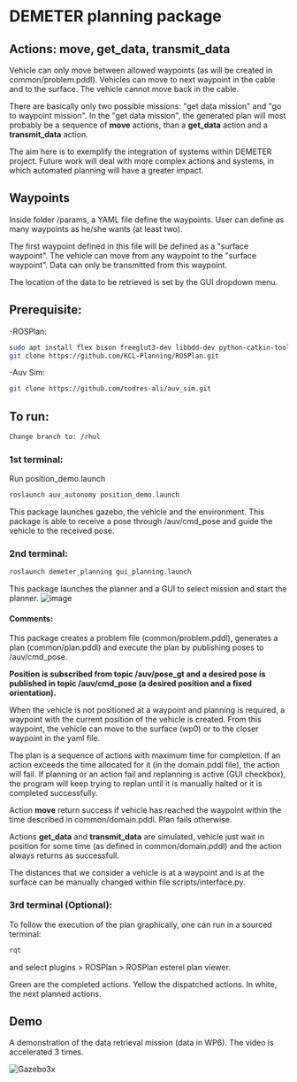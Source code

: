 # DEMETER planning package

## Actions: move, get_data, transmit_data

Vehicle can only move between allowed waypoints (as will be created in common/problem.pddl).
Vehicles can move to next waypoint in the cable and to the surface. The vehicle cannot move back in the cable.

There are basically only two possible missions: "get data mission" and "go to waypoint mission". In the "get data mission", the generated plan will most probably be a sequence of **move** actions, than a **get_data** action and a **transmit_data** action. 

The aim here is to exemplify the integration of systems within DEMETER project. 
Future work will deal with more complex actions and systems, in which automated planning will have a greater impact.

## Waypoints

Inside folder /params, a YAML file define the waypoints. User can define as many waypoints as he/she wants (at least two).

The first waypoint defined in this file will be defined as a "surface waypoint". The vehicle can move from any waypoint to the "surface waypoint". Data can only be transmitted from this waypoint.

The location of the data to be retrieved is set by the GUI dropdown menu.

## Prerequisite:

-ROSPlan: 
```sh
sudo apt install flex bison freeglut3-dev libbdd-dev python-catkin-tools ros-$ROS_DISTRO-tf2-bullet
git clone https://github.com/KCL-Planning/ROSPlan.git
```
-Auv Sim:
```sh
git clone https://github.com/codres-ali/auv_sim.git
```

## To run:
```sh
Change branch to: /rhul
```

### 1st terminal:
Run position_demo.launch
```sh
roslaunch auv_autonomy position_demo.launch
```
This package launches gazebo, the vehicle and the environment. This package is able to receive a pose through /auv/cmd_pose and guide the vehicle to the received pose.

### 2nd terminal:
```sh
roslaunch demeter_planning gui_planning.launch
```
This package launches the planner and a GUI to select mission and start the planner.
![image](https://user-images.githubusercontent.com/92797165/192337251-d9ab2764-231f-4d33-927a-3f0e65948d1b.png)

#### Comments:
This package creates a problem file (common/problem.pddl), generates a plan (common/plan.pddl) and execute the plan by publishing poses to /auv/cmd_pose.

**Position is subscribed from topic /auv/pose_gt and a desired pose is published in topic /auv/cmd_pose (a desired position and a fixed orientation).**

When the vehicle is not positioned at a waypoint and planning is required, a waypoint with the current position of the vehicle is created. From this waypoint, the vehicle can move to the surface (wp0) or to the closer waypoint in the yaml file.

The plan is a sequence of actions with maximum time for completion. If an action exceeds the time allocated for it (in the domain.pddl file), the action will fail. 
If planning or an action fail and replanning is active (GUI checkbox), the program will keep trying to replan until it is manually halted or it is completed successfully.

Action **move** return success if vehicle has reached the waypoint within the time described in common/domain.pddl. Plan fails otherwise.

Actions **get_data** and **transmit_data** are simulated, vehicle just wait in position for some time (as defined in common/domain.pddl) and the action always returns as successfull.

The distances that we consider a vehicle is at a waypoint and is at the surface can be manually changed within file scripts/interface.py.

### 3rd terminal (Optional):
To follow the execution of the plan graphically, one can run in a sourced terminal:
```sh
rqt
```
and select plugins > ROSPlan > ROSPlan esterel plan viewer.

Green are the completed actions. Yellow the dispatched actions. In white, the next planned actions.

## Demo

A demonstration of the data retrieval mission (data in WP6). The video is accelerated 3 times.

![Gazebo3x](https://user-images.githubusercontent.com/92797165/192372867-8df159a4-4557-40fe-ba30-0094fe7a9c2a.gif)

